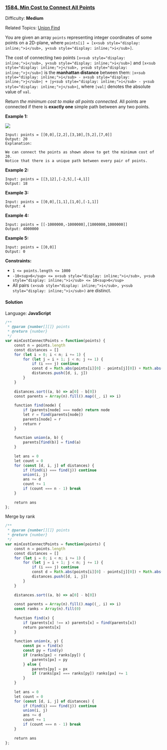 ### [1584\. Min Cost to Connect All Points](https://leetcode.com/problems/min-cost-to-connect-all-points/)

Difficulty: **Medium**  

Related Topics: [Union Find](https://leetcode.com/tag/union-find/)


You are given an array `points` representing integer coordinates of some points on a 2D-plane, where `points[i] = [x<sub style="display: inline;">i</sub>, y<sub style="display: inline;">i</sub>]`.

The cost of connecting two points `[x<sub style="display: inline;">i</sub>, y<sub style="display: inline;">i</sub>]` and `[x<sub style="display: inline;">j</sub>, y<sub style="display: inline;">j</sub>]` is the **manhattan distance** between them: `|x<sub style="display: inline;">i</sub> - x<sub style="display: inline;">j</sub>| + |y<sub style="display: inline;">i</sub> - y<sub style="display: inline;">j</sub>|`, where `|val|` denotes the absolute value of `val`.

Return _the minimum cost to make all points connected._ All points are connected if there is **exactly one** simple path between any two points.

**Example 1:**

![](https://assets.leetcode.com/uploads/2020/08/26/d.png)

```
Input: points = [[0,0],[2,2],[3,10],[5,2],[7,0]]
Output: 20
Explanation:

We can connect the points as shown above to get the minimum cost of 20.
Notice that there is a unique path between every pair of points.
```

**Example 2:**

```
Input: points = [[3,12],[-2,5],[-4,1]]
Output: 18
```

**Example 3:**

```
Input: points = [[0,0],[1,1],[1,0],[-1,1]]
Output: 4
```

**Example 4:**

```
Input: points = [[-1000000,-1000000],[1000000,1000000]]
Output: 4000000
```

**Example 5:**

```
Input: points = [[0,0]]
Output: 0
```

**Constraints:**

*   `1 <= points.length <= 1000`
*   `-10<sup>6</sup> <= x<sub style="display: inline;">i</sub>, y<sub style="display: inline;">i</sub> <= 10<sup>6</sup>`
*   All pairs `(x<sub style="display: inline;">i</sub>, y<sub style="display: inline;">i</sub>)` are distinct.


#### Solution

Language: **JavaScript**

```javascript
/**
 * @param {number[][]} points
 * @return {number}
 */
var minCostConnectPoints = function(points) {
    const n = points.length
    const distances = []
    for (let i = 0; i < n; i += 1) {
        for (let j = i + 1; j < n; j += 1) {
            if (i === j) continue            
            const d = Math.abs(points[i][0] - points[j][0]) + Math.abs(points[i][1] - points[j][1])
            distances.push([d, i, j])
        }
    }
    
    distances.sort((a, b) => a[0] - b[0])
    const parents = Array(n).fill().map((_, i) => i)
    
    function find(node) {
        if (parents[node] === node) return node
        let r = find(parents[node])
        parents[node] = r
        return r
    }
    
    function union(a, b) {
        parents[find(b)] = find(a)
    }
    
    let ans = 0
    let count = 0
    for (const [d, i, j] of distances) {
        if (find(i) === find(j)) continue
        union(i, j)
        ans += d
        count += 1
        if (count === n - 1) break
    }
    
    return ans
};
```

Merge by rank
```javascript
/**
 * @param {number[][]} points
 * @return {number}
 */
var minCostConnectPoints = function(points) {
    const n = points.length
    const distances = []
    for (let i = 0; i < n; i += 1) {
        for (let j = i + 1; j < n; j += 1) {
            if (i === j) continue            
            const d = Math.abs(points[i][0] - points[j][0]) + Math.abs(points[i][1] - points[j][1])
            distances.push([d, i, j])
        }
    }
    
    distances.sort((a, b) => a[0] - b[0])
    
    const parents = Array(n).fill().map((_, i) => i)
    const ranks = Array(n).fill(0)
    
    function find(x) {
        if (parents[x] !== x) parents[x] = find(parents[x])
        return parents[x]
    }
    
    function union(x, y) {
        const px = find(x)
        const py = find(y)
        if (ranks[px] < ranks[py]) {
            parents[px] = py
        } else {
            parents[py] = px
            if (ranks[px] === ranks[py]) ranks[px] += 1
        }
    }
    
    let ans = 0
    let count = 0
    for (const [d, i, j] of distances) {
        if (find(i) === find(j)) continue
        union(i, j)
        ans += d
        count += 1
        if (count === n - 1) break
    }
    
    return ans
};
```